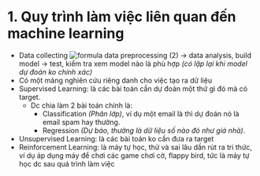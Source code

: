 # 1. Quy trình làm việc liên quan đến machine learning
* Data collecting ![formula](https://render.githubusercontent.com/render/math?math=\rightarrow) data preprocessing (2) $\rightarrow$ data analysis, build model $\rightarrow$ test, kiểm tra xem model nào là phù hợp _(có lặp lại khi model dự đoán ko chính xác)_
* Có một mảng nghiên cứu riêng danh cho việc tạo ra dữ liệu
* Supervised Learning: là các bài toán cần dự đoán một thứ gì đó mà có target.
  * Dc chia làm 2 bài toán chính là: 
    * Classification _(Phân lớp)_, ví dụ một email là thì dự đoán nó là email spam hay thường.
    * Regression _(Dự báo, thường là dữ liệu số nào đó như giá nhà)_.
* Unsupervised Learning: là các bài toán ko cần đưa ra target
* Reinforcement Learning: là máy tự học, thử và sai lâu dần rút ra tri thức, ví dụ áp dụng máy để chơi các game chơi cờ, flappy bird, tức là máy tự học dc sau quá trình làm việc